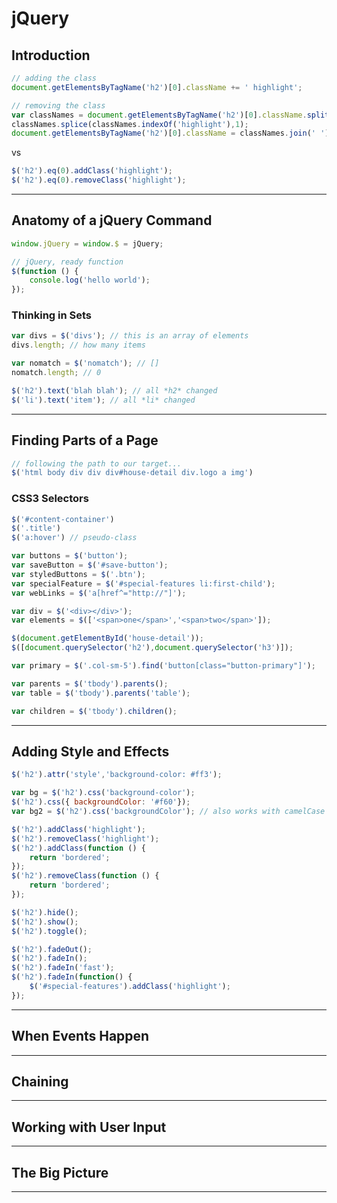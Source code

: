 # jQuery

## Introduction

```javascript
// adding the class
document.getElementsByTagName('h2')[0].className += ' highlight';

// removing the class
var classNames = document.getElementsByTagName('h2')[0].className.split(' ');
classNames.splice(classNames.indexOf('highlight'),1);
document.getElementsByTagName('h2')[0].className = classNames.join(' ');
```

vs

```javascript
$('h2').eq(0).addClass('highlight');
$('h2').eq(0).removeClass('highlight');
```

---

## Anatomy of a jQuery Command

```javascript
window.jQuery = window.$ = jQuery;

// jQuery, ready function
$(function () {
    console.log('hello world');
});
```

### Thinking in Sets

```javascript
var divs = $('divs'); // this is an array of elements
divs.length; // how many items
```

```javascript
var nomatch = $('nomatch'); // []
nomatch.length; // 0
```

```javascript
$('h2').text('blah blah'); // all *h2* changed
$('li').text('item'); // all *li* changed
```

---

## Finding Parts of a Page

```javascript
// following the path to our target...
$('html body div div div#house-detail div.logo a img')
```

### CSS3 Selectors

```javascript
$('#content-container')
$('.title')
$('a:hover') // pseudo-class
```

```javascript
var buttons = $('button');
var saveButton = $('#save-button');
var styledButtons = $('.btn');
var specialFeature = $('#special-features li:first-child');
var webLinks = $('a[href^="http://"]');
```

```javascript
var div = $('<div></div>');
var elements = $(['<span>one</span>','<span>two</span>']);
```

```javascript
$(document.getElementById('house-detail'));
$([document.querySelector('h2'),document.querySelector('h3')]);
```

```javascript
var primary = $('.col-sm-5').find('button[class="button-primary"]');
```

```javascript
var parents = $('tbody').parents();
var table = $('tbody').parents('table');
```

```javascript
var children = $('tbody').children();   
```

---

## Adding Style and Effects

```javascript
$('h2').attr('style','background-color: #ff3');
```

```javascript
var bg = $('h2').css('background-color');
$('h2').css({ backgroundColor: '#f60'});
var bg2 = $('h2').css('backgroundColor'); // also works with camelCase
```

```javascript
$('h2').addClass('highlight');
$('h2').removeClass('highlight');
$('h2').addClass(function () {
    return 'bordered';
});
$('h2').removeClass(function () {
    return 'bordered';
});
```

```javascript
$('h2').hide();
$('h2').show();
$('h2').toggle();
```

```javascript
$('h2').fadeOut();
$('h2').fadeIn();
$('h2').fadeIn('fast');
$('h2').fadeIn(function() {
    $('#special-features').addClass('highlight');
});
```

---

## When Events Happen

---

## Chaining

---

## Working with User Input

---

## The Big Picture

---